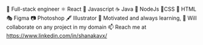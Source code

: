 👀 Full-stack engineer ⚛ React 🍵 Javascript ☕ Java 💚 NodeJs 💄CSS 📃 HTML
🎭 Figma 📷 Photoshop 🖋 Illustrator 🌱 Motivated and always learning, 
💞️ Will collaborate on any project in my domain
📫 Reach me at https://www.linkedin.com/in/shanakavx/

<!---
shanakaVx/shanakaVx is a ✨ special ✨ repository because its `README.md` (this file) appears on your GitHub profile.
You can click the Preview link to take a look at your changes.
--->
